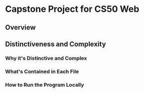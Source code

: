 # Capstone Project for CS50 Web

## Overview

## Distinctiveness and Complexity

### Why it's Distinctive and Complex

### What's Contained in Each File

### How to Run the Program Locally
  
